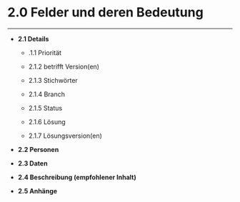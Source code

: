 # 2.0 Felder und deren Bedeutung

---

* **2.1 Details**

  * .1.1 Priorität

  * 2.1.2 betrifft Version\(en\)

  * 2.1.3 Stichwörter

  * 2.1.4 Branch

  * 2.1.5 Status

  * 2.1.6 Lösung

  * 2.1.7 Lösungsversion\(en\)

* **2.2 Personen**

* **2.3 Daten**

* **2.4 Beschreibung \(empfohlener Inhalt\)**
* **2.5 Anhänge**



